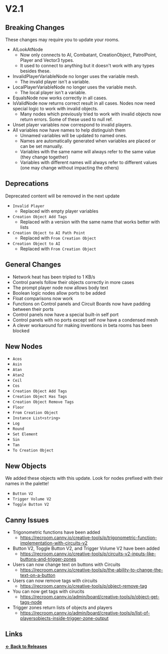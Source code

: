# V2.1

## Breaking Changes

These changes may require you to update your rooms.

* AILookAtNode
  * Now only connects to AI, Combatant, CreationObject, PatrolPoint, Player and Vector3 types.
  * It used to connect to anything but it doesn't work with any types besides these.
* InvalidPlayerVariableNode no longer uses the variable mesh.
  * The invalid player isn't a variable.
* LocalPlayerVariableNode no longer uses the variable mesh.
  * The local player isn't a variable.
* EqualsNode now works correctly in all cases.
* IsValidNode now returns correct result in all cases. Nodes now need special logic to work with invalid objects.
  * Many nodes which previously tried to work with invalid objects now return errors. Some of these used to null ref.
* Unset player variables now correspond to invalid players.
* All variables now have names to help distinguish them
  * Unnamed variables will be updated to named ones.
  * Names are automatically generated when variables are placed or can be set manually.
  * Variables with the same name will always refer to the same value (they change together)
  * Variables with different names will always refer to different values (one may change without impacting the others)

## Deprecations

Deprecated content will be removed in the next update

* `Invalid Player`
    * Replaced with empty player variables
* `Creation Object Add Tags`
    * Replaced with a version with the same name that works better with lists
* `Creation Object to AI Path Point`
    * Replaced with `From Creation Object`
* `Creation Object to AI`
    * Replaced with `From Creation Object`

## General Changes

* Network heat has been tripled to 1 KB/s
* Control panels follow their objects correctly in more cases
* The prompt player node now allows body text
* Boolean logic nodes allow ports to be added
* Float comparisons now work
* Functions on Control panels and Circuit Boards now have padding between their ports
* Control panels now have a special built-in self port
* Control panels with no ports except self now have a condensed mesh
* A clever workaround for making inventions in beta rooms has been blocked

## New Nodes

* `Acos`
* `Asin`
* `Atan`
* `Atan2`
* `Ceil`
* `Cos`
* `Creation Object Add Tags`
* `Creation Object Has Tags`
* `Creation Object Remove Tags`
* `Floor`
* `From Creation Object`
* `Instance List<string>`
* `Log`
* `Round`
* `Set Element`
* `Sin`
* `Tan`
* `To Creation Object`

## New Objects

We added these objects with this update. Look for nodes prefixed with their names in the palette!

* `Button V2`
* `Trigger Volume V2`
* `Toggle Button V2`

## Canny Issues

* Trigonometric functions have been added
  * https://recroom.canny.io/creative-tools/p/trigonometric-function-implementation-with-circuits-v2
* Button V2, Toggle Button V2, and Trigger Volume V2 have been added
  * https://recroom.canny.io/creative-tools/p/circuits-v2-inputs-like-buttons-and-trigger-zones
* Users can now change text on buttons with Circuits
  * https://recroom.canny.io/creative-tools/p/the-ability-to-change-the-text-on-a-button
* Users can now remove tags with circuits
  * https://recroom.canny.io/creative-tools/p/object-remove-tag
* You can now get tags with cirucits
  * https://recroom.canny.io/admin/board/creative-tools/p/object-get-tags-node
* Trigger zones return lists of objects and players
  * https://recroom.canny.io/admin/board/creative-tools/p/list-of-playersobjects-inside-trigger-zone-output

## Links

**[<- Back to Releases](/Release)**
